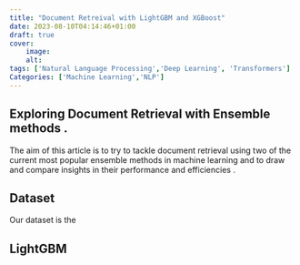 ```yaml
---
title: "Document Retreival with LightGBM and XGBoost"
date: 2023-08-10T04:14:46+01:00
draft: true
cover:
    image: 
    alt: 
tags: ['Natural Language Processing','Deep Learning', 'Transformers']
Categories: ['Machine Learning','NLP']
---
```



## Exploring Document Retrieval with Ensemble methods . 

The aim of this article is to try to tackle document retrieval using two of the current most popular ensemble methods in machine learning and to draw and compare insights in their performance and efficiencies . 

## Dataset 
Our dataset is the 

## LightGBM 